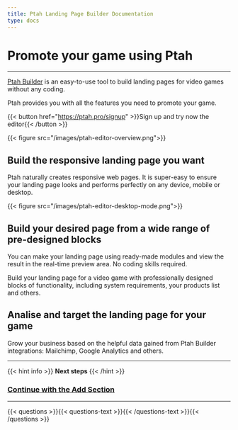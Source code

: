 ```yaml
---
title: Ptah Landing Page Builder Documentation
type: docs
---
```


# Promote your game using Ptah
***

[Ptah Builder](https://ptah.pro) is an easy-to-use tool to build landing pages for video games without any coding.

Ptah provides you with all the features you need to promote your game.

{{< button href="https://ptah.pro/signup" >}}Sign up and try now the editor{{< /button >}}

{{< figure src="/images/ptah-editor-overview.png">}}

## Build the responsive landing page you want

Ptah naturally creates responsive web pages. It is super-easy to ensure your landing page looks and performs perfectly on any device, mobile or desktop. 

{{< figure src="/images/ptah-editor-desktop-mode.png">}}

## Build your desired page from a wide range of pre-designed blocks

You can make your landing page using ready-made modules and view the result in the real-time preview area.
No coding skills required.

Build your landing page for a video game with professionally designed blocks of functionality, including system requirements, your products list and others.

## Analise and target the landing page for your game

Grow your business based on the helpful data gained from Ptah Builder integrations: Mailchimp, Google Analytics and others.

***

{{< hint info >}}
**Next steps**
{{< /hint >}}

### [**Continue with the Add Section**](/docs/add-section/)

***

{{< questions >}}{{< questions-text >}}{{< /questions-text >}}{{< /questions >}}
